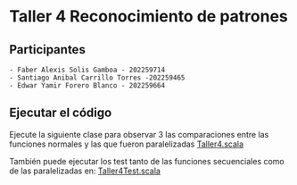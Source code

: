 # Taller 4 Reconocimiento de patrones
## Participantes
```
- Faber Alexis Solis Gamboa - 202259714
- Santiago Anibal Carrillo Torres -202259465
- Edwar Yamir Forero Blanco - 202259664
```
## Ejecutar el código
Ejecute la siguiente clase para observar 3 las comparaciones entre las funciones normales y las
que fueron paralelizadas [Taller4.scala](app/src/main/scala/taller4/Taller4.scala)

También puede ejecutar los test tanto de las funciones secuenciales como de las paralelizadas en: [Taller4Test.scala](app/src/test/scala/taller4) 
